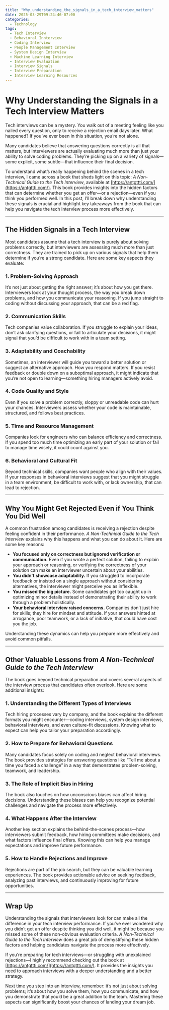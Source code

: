 ```yaml
---
title: "Why_understanding_the_signals_in_a_tech_interview_matters"
date: 2025-03-29T09:24:46-07:00
categories:
  - Technology
tags:
  - Tech Interview
  - Behavioral Innterview
  - Coding Interview
  - People Management Interview
  - System Design Interview
  - Machine Learning Interview
  - Interview Evaluation
  - Interview Signals
  - Interview Preparation
  - Interview Learning Resources
---
```


# Why Understanding the Signals in a Tech Interview Matters

Tech interviews can be a mystery. You walk out of a meeting feeling like you nailed every question, only to receive a rejection email days later. What happened? If you’ve ever been in this situation, you’re not alone.

Many candidates believe that answering questions correctly is all that matters, but interviewers are actually evaluating much more than just your ability to solve coding problems. They’re picking up on a variety of signals—some explicit, some subtle—that influence their final decision.

To understand what’s really happening behind the scenes in a tech interview, I came across a book that sheds light on this topic: *A Non-Technical Guide to the Tech Interview*, available at [https://antgttti.com/](https://antgttti.com/). This book provides insights into the hidden factors that can determine whether you get an offer—or a rejection—even if you think you performed well. In this post, I’ll break down why understanding these signals is crucial and highlight key takeaways from the book that can help you navigate the tech interview process more effectively.

---

## The Hidden Signals in a Tech Interview

Most candidates assume that a tech interview is purely about solving problems correctly, but interviewers are assessing much more than just correctness. They are trained to pick up on various signals that help them determine if you’re a strong candidate. Here are some key aspects they evaluate:

### 1. Problem-Solving Approach
It’s not just about getting the right answer; it’s about how you get there. Interviewers look at your thought process, the way you break down problems, and how you communicate your reasoning. If you jump straight to coding without discussing your approach, that can be a red flag.

### 2. Communication Skills
Tech companies value collaboration. If you struggle to explain your ideas, don’t ask clarifying questions, or fail to articulate your decisions, it might signal that you’d be difficult to work with in a team setting.

### 3. Adaptability and Coachability
Sometimes, an interviewer will guide you toward a better solution or suggest an alternative approach. How you respond matters. If you resist feedback or double down on a suboptimal approach, it might indicate that you’re not open to learning—something hiring managers actively avoid.

### 4. Code Quality and Style
Even if you solve a problem correctly, sloppy or unreadable code can hurt your chances. Interviewers assess whether your code is maintainable, structured, and follows best practices.

### 5. Time and Resource Management
Companies look for engineers who can balance efficiency and correctness. If you spend too much time optimizing an early part of your solution or fail to manage time wisely, it could count against you.

### 6. Behavioral and Cultural Fit
Beyond technical skills, companies want people who align with their values. If your responses in behavioral interviews suggest that you might struggle in a team environment, be difficult to work with, or lack ownership, that can lead to rejection.

---

<script async src="https://pagead2.googlesyndication.com/pagead/js/adsbygoogle.js"></script>
<!-- cpa -->
<ins class="adsbygoogle"
     style="display:block"
     data-ad-client="ca-pub-2843564932689995"
     data-ad-slot="3526097725"
     data-ad-format="auto"
     data-full-width-responsive="true"></ins>
<script>
     (adsbygoogle = window.adsbygoogle || []).push({});
</script>

## Why You Might Get Rejected Even if You Think You Did Well

A common frustration among candidates is receiving a rejection despite feeling confident in their performance. *A Non-Technical Guide to the Tech Interview* explains why this happens and what you can do about it. Here are some key reasons:

- **You focused only on correctness but ignored verification or communication.** Even if you wrote a perfect solution, failing to explain your approach or reasoning, or verifying the correctness of your solution can make an interviewer uncertain about your abilities.
- **You didn't showcase adaptability.** If you struggled to incorporate feedback or insisted on a single approach without considering alternatives, the interviewer might perceive you as inflexible.
- **You missed the big picture.** Some candidates get too caught up in optimizing minor details instead of demonstrating their ability to work through a problem holistically.
- **Your behavioral interview raised concerns.** Companies don’t just hire for skills; they hire for mindset and attitude. If your answers hinted at arrogance, poor teamwork, or a lack of initiative, that could have cost you the job.

Understanding these dynamics can help you prepare more effectively and avoid common pitfalls.

---

## Other Valuable Lessons from *A Non-Technical Guide to the Tech Interview*

The book goes beyond technical preparation and covers several aspects of the interview process that candidates often overlook. Here are some additional insights:

### 1. Understanding the Different Types of Interviews
Tech hiring processes vary by company, and the book explains the different formats you might encounter—coding interviews, system design interviews, behavioral interviews, and even culture-fit discussions. Knowing what to expect can help you tailor your preparation accordingly.

### 2. How to Prepare for Behavioral Questions
Many candidates focus solely on coding and neglect behavioral interviews. The book provides strategies for answering questions like “Tell me about a time you faced a challenge” in a way that demonstrates problem-solving, teamwork, and leadership.

### 3. The Role of Implicit Bias in Hiring
The book also touches on how unconscious biases can affect hiring decisions. Understanding these biases can help you recognize potential challenges and navigate the process more effectively.

### 4. What Happens After the Interview
Another key section explains the behind-the-scenes process—how interviewers submit feedback, how hiring committees make decisions, and what factors influence final offers. Knowing this can help you manage expectations and improve future performance.

### 5. How to Handle Rejections and Improve
Rejections are part of the job search, but they can be valuable learning experiences. The book provides actionable advice on seeking feedback, analyzing past interviews, and continuously improving for future opportunities.

---

## Wrap Up

Understanding the signals that interviewers look for can make all the difference in your tech interview performance. If you’ve ever wondered why you didn’t get an offer despite thinking you did well, it might be because you missed some of these non-obvious evaluation criteria. *A Non-Technical Guide to the Tech Interview* does a great job of demystifying these hidden factors and helping candidates navigate the process more effectively.

If you’re preparing for tech interviews—or struggling with unexplained rejections—I highly recommend checking out the book at [https://antgttti.com/](https://antgttti.com/). It provides the insights you need to approach interviews with a deeper understanding and a better strategy.

Next time you step into an interview, remember: it’s not just about solving problems; it’s about how you solve them, how you communicate, and how you demonstrate that you’d be a great addition to the team. Mastering these aspects can significantly boost your chances of landing your dream job.


